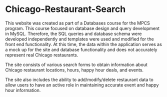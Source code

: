 # Chicago-Restaurant-Search

This website was created as part of a Databases course for the MPCS program.    This course focused on database design and query development in MySQL. Therefore, the SQL queries and database schema were developed independently and templates were used and modified for the front end functionality.  At this time, the data within the application serves as a mock up for the site and database functionality and does not accurately represent real Chicago restaurants.  

The site consists of various search forms to obtain information about Chicago restaurant locations, hours, happy hour deals, and events.

The site also includes the ability to add/modify/delete restaurant data to allow users to have an active role in maintaining accurate event and happy hour information.  
